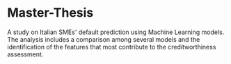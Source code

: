 # Master-Thesis
A study on Italian SMEs' default prediction using Machine Learning models. The analysis includes a comparison among several models and the identification of the features that most contribute to the creditworthiness assessment.
